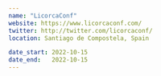 ```yaml
---
name: "LicorcaConf"
website: https://www.licorcaconf.com/
twitter: http://twitter.com/licorcaconf/
location: Santiago de Compostela, Spain

date_start: 2022-10-15
date_end:   2022-10-15
---
```

